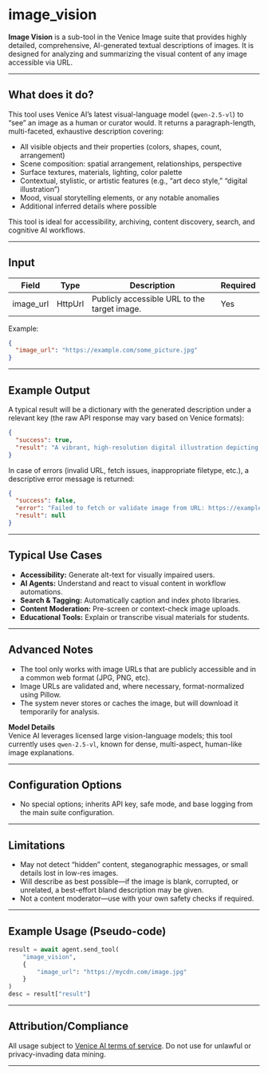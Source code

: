 # image_vision

**Image Vision** is a sub-tool in the Venice Image suite that provides highly detailed, comprehensive, AI-generated textual descriptions of images. It is designed for analyzing and summarizing the visual content of any image accessible via URL.

---

## What does it do?

This tool uses Venice AI’s latest visual-language model (`qwen-2.5-vl`) to “see” an image as a human or curator would. It returns a paragraph-length, multi-faceted, exhaustive description covering:

- All visible objects and their properties (colors, shapes, count, arrangement)
- Scene composition: spatial arrangement, relationships, perspective
- Surface textures, materials, lighting, color palette
- Contextual, stylistic, or artistic features (e.g., “art deco style,” “digital illustration”)
- Mood, visual storytelling elements, or any notable anomalies
- Additional inferred details where possible

This tool is ideal for accessibility, archiving, content discovery, search, and cognitive AI workflows.

---

## Input

| Field        | Type     | Description                                                         | Required |
|--------------|----------|---------------------------------------------------------------------|----------|
| image_url    | HttpUrl  | Publicly accessible URL to the target image.                        | Yes      |

Example:
```json
{
  "image_url": "https://example.com/some_picture.jpg"
}
```

---

## Example Output

A typical result will be a dictionary with the generated description under a relevant key (the raw API response may vary based on Venice formats):

```json
{
  "success": true,
  "result": "A vibrant, high-resolution digital illustration depicting a Venetian canal at midday. The scene features pastel-hued buildings on either side of the canal with ornate balconies and open shuttered windows. Gondolas and small boats glide over the calm, reflective water, casting rippling shadows. The sky is clear and blue, with sunlight streaming across the facades, creating sharp contrasts and lively reflections. Crowds of tourists are visible on the far bank, while colorful banners and flowerpots accent the architecture. The composition is balanced, with attention to perspective and depth, and the general mood is lively and picturesque."
}
```

In case of errors (invalid URL, fetch issues, inappropriate filetype, etc.), a descriptive error message is returned:

```json
{
  "success": false,
  "error": "Failed to fetch or validate image from URL: https://example.com/broken.jpg",
  "result": null
}
```

---

## Typical Use Cases

- **Accessibility:** Generate alt-text for visually impaired users.
- **AI Agents:** Understand and react to visual content in workflow automations.
- **Search & Tagging:** Automatically caption and index photo libraries.
- **Content Moderation:** Pre-screen or context-check image uploads.
- **Educational Tools:** Explain or transcribe visual materials for students.

---

## Advanced Notes

- The tool only works with image URLs that are publicly accessible and in a common web format (JPG, PNG, etc).
- Image URLs are validated and, where necessary, format-normalized using Pillow.
- The system never stores or caches the image, but will download it temporarily for analysis.

**Model Details**  
Venice AI leverages licensed large vision-language models; this tool currently uses `qwen-2.5-vl`, known for dense, multi-aspect, human-like image explanations.

---

## Configuration Options

- No special options; inherits API key, safe mode, and base logging from the main suite configuration.

---

## Limitations

- May not detect “hidden” content, steganographic messages, or small details lost in low-res images.
- Will describe as best possible—if the image is blank, corrupted, or unrelated, a best-effort bland description may be given.
- Not a content moderator—use with your own safety checks if required.

---

## Example Usage (Pseudo-code)
```python
result = await agent.send_tool(
    "image_vision",
    {
        "image_url": "https://mycdn.com/image.jpg"
    }
)
desc = result["result"]
```

---

## Attribution/Compliance

All usage subject to [Venice AI terms of service](https://venice.ai/). Do not use for unlawful or privacy-invading data mining.

---
